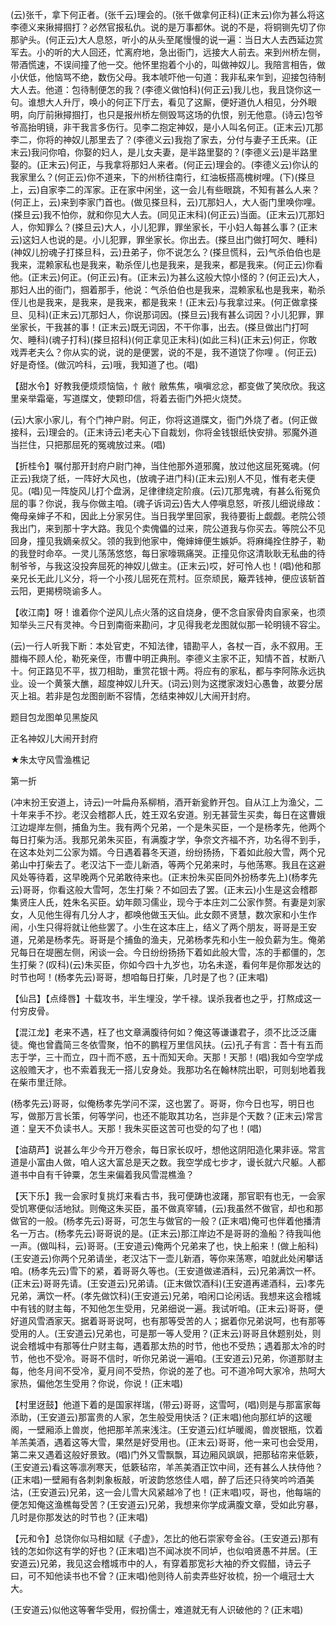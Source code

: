 <!-- { "loadSidebar": true } -->
(云)张千，拿下何正者。(张千云)理会的。(张千做拿何正科)(正末云)你为甚么将这李德义来揪撏掴打？必然官报私仇。说的是万事都休。说的不是，将铜铡先切了你那驴头。(何正云)大人息怒，听小的从头至尾慢慢的说一遍：当日大人去西延边赏军去。小的听的大人回还，忙离府地，急出衙门，远接大人前去。来到州桥左侧，带酒慌速，不误间撞了他一交。他怀里抱着个小的，叫做神奴儿。我陪言相告，做小伏低，他恼骂不绝，数伤父母。我本唬吓他一句道：我非私来乍到，迎接包待制大人去。他道：包待制便怎的我？(李德义做怕科)(何正云)我儿也，我且饶你这一句。谁想大人升厅，唤小的何正下厅去，看见了这厮，便好道仇人相见，分外眼明，向厅前揪撏掴打，也只是报州桥左侧毁骂这场的仇恨，别无他意。(诗云)包爷爷高抬明镜，非干我言多伤行。见李二抱定神奴，是小人叫名何正。(正末云)兀那李二，你将的神奴儿那里去了？(李德义云)我抱了家去，分付与妻子王氏来。(正末云)我问你咱，你娶的妇人，是儿女夫妻，是半路里娶的？(李德义云)是半路里娶的。(正末云)何正，与我拿将那妇人来者。(何正云)理会的。(李德义云)你认的我家里么？(何正云)你不道来，下的州桥往南行，红油板搭高槐树哩。(下)(搽旦上，云)自家李二的浑家。正在家中闲坐，这一会儿有些眼跳，不知有甚么人来？(何正上，云)来到李家门首也。(做见搽旦科，云)兀那妇人，大人衙门里唤你哩。(搽旦云)我不怕你，就和你见大人去。(同见正末科)(何正云)当面。(正末云)兀那妇人，你知罪么？(搽旦云)大人，小儿犯罪，罪坐家长，干小妇人每甚么事？(正末云)这妇人也说的是。小儿犯罪，罪坐家长。你出去。(搽旦出门做打呵欠、睡科)(神奴儿扮魂子打搽旦科，云)丑弟子，你不说怎么？(搽旦慌科，云)气杀伯伯也是我来，混赖家私也是我来，勒杀侄儿也是我来，是我来，都是我来。(何正云)你看他。(正末云)何正。(何正云)有。(正末云)为甚么这般大惊小怪的？(何正云)大人，那妇人出的衙门，掴着那手，他说：气杀伯伯也是我来，混赖家私也是我来，勒杀侄儿也是我来，是我来，是我来，都是我来！(正末云)与我拿过来。(何正做拿搽旦、见科)(正末云)兀那妇人，你说那词因。(搽旦云)我有甚么词因？小儿犯罪，罪坐家长，干我甚的事！(正末云)既无词因，不干你事，出去。(搽旦做出门打呵欠、睡科)(魂子打科)(搽旦招科)(何正拿见正末科)(如此三科)(正末云)何正，你敢戏弄老夫么？你从实的说，说的是便罢，说的不是，我不道饶了你哩
。(何正云)好是奇怪。(做沉吟科，云)哦，我知道了也。(唱)

【甜水令】好教我便烦烦恼恼，忄敝忄敝焦焦，嗔嗔忿忿，都变做了笑欣欣。我这里亲举霜毫，写道牒文，使颗印信，将着去衙门外把火烧焚。

(云)大家小家儿，有个门神户尉。何正，你将这道牒文，衙门外烧了者。(何正做接科，云)理会的。(正末诗云)老夫心下自裁划，你将金钱银纸快安排。邪魔外道当拦住，只把那屈死的冤魂放过来。(唱)

【折桂令】嘱付那开封府户尉门神，当住他那外道邪魔，放过他这屈死冤魂。(何正云)我烧了纸，一阵好大风也，(放魂子进门科)(正末云)别人不见，惟有老夫便见。(唱)见一阵旋风儿打个盘涡，足律律绕定阶痕。(云)兀那鬼魂，有甚么衔冤负屈的事？你说，我与你做主咱。(魂子诉词云)告大人停嗔息怒，听孩儿细说缘故：俺母亲婶子不和，因此上分家另住。当日我学里回家，我待要街上觑觑。老院公领我出门，来到那十字大路。我见个卖傀儡的过来，院公道我与你买去。等院公不见回身，撞见我嫡亲叔父。领的我到他家中，俺婶婶便生嫉妒。将麻绳拴住脖子，勒的我登时命卒。一灵儿荡荡悠悠，每日家嚎珮痛哭。正撞见你这清耿耿无私曲的待制爷爷，与我这没投奔屈死的神奴儿做主。(正末云)哎，好可怜人也！(唱)他和那亲兄长无此儿义分，将一个小孩儿屈死在荒村。叵奈顽民，簸弄钱神，便应该斩首云阳，更揭榜晓谕多人。

【收江南】呀！谁着你个逆风儿点火落的这自烧身，便不念自家骨肉自家亲，也须知举头三尺有灵神。今日到南衙来勘问，才见得我老龙图就似那一轮明镜不容尘。

(云)一行人听我下断：本处官吏，不知法律，错勘平人，各杖一百，永不叙用。王腊梅不顾人伦，勒死亲侄，市曹中明正典刑。李德义主家不正，知情不首，杖断八十。何正路见不平，拔刀相助，重赏花银十两。将应有的家私，都与李阿陈永远执业。设一个黄箓大醮，超度神奴儿升天。(词云)则为这搅家泼妇心愚鲁，故要分居灭上祖。若非是包龙图剖断不容情，怎结束神奴儿大闹开封府。

题目包龙图单见黑旋风

正名神奴儿大闹开封府
　




★朱太守风雪渔樵记

第一折

(冲末扮王安道上，诗云)一叶扁舟系柳梢，酒开新瓮鲊开包。自从江上为渔父，二十年来手不抄。老汉会稽郡人氏，姓王双名安道。别无甚营生买卖，每日在这曹娥江边堤岸左侧，捕鱼为生。我有两个兄弟，一个是朱买臣，一个是杨孝先，他两个每日打柴为活。我那兄弟朱买臣，有满腹才学，争奈文齐福不齐，功名得不到手，在这本处刘二公家为婿。今日遇着暮冬天道，纷纷扬扬，下着如此般大雪，两个兄弟山中打柴去了。老汉沽下一壶儿新酒，等两个兄弟来时，与他荡寒。我且在这避风处等待着，这早晚两个兄弟敢待来也。(正末扮朱买臣同外扮杨孝先上)(杨孝先云)哥哥，你看这般大雪呵，怎生打柴？不如回去了罢。(正末云)小生是这会稽郡集贤庄人氏，姓朱名买臣。幼年颇习儒业，现今于本庄刘二公家作赘。有妻是刘家女，人见他生得有几分人才，都唤他做玉天仙。此女颇不贤慧，数次家和小生作闹，小生只得将就让他些罢了。小生在这本庄上，结义了两个朋友，哥哥是王安道，兄弟是杨孝先。哥哥是个捕鱼的渔夫，兄弟杨孝先和小生一般负薪为生。俺弟兄每日在堤圈左侧，闲谈一会。今日纷纷扬扬下着如此般大雪，冻的手都僵的，怎生打柴？(叹科)(云)朱买臣，你如今四十九岁也，功名未遂，看何年是你那发达的时节也呵！(杨孝先云)哥哥，想咱每日打柴，几时是了也？(正末唱)

【仙吕】【点绛唇】十载攻书，半生埋没，学千禄。误杀我者也之乎，打熬成这一付穷皮骨。

【混江龙】老来不遇，枉了也文章满腹待何如？俺这等谦谦君子，须不比泛泛庸徒。俺也曾蠹简三冬依雪聚，怕不的鹏程万里信风扶。(云)孔子有言：吾十有五而志于学，三十而立，四十而不惑，五十而知天命。天那！天那！(唱)我如今空学成这般赡天才，也不索着我无一搭儿安身处。我那功名在翰林院出职，可则刬地着我在柴市里迁除。

(杨孝先云)哥哥，似俺杨孝先学问不深，这也罢了。哥哥，你今日也写，明日也写，做那万言长策，何等学问，也还不能取其功名，岂非是个天数？(正末云)常言道：皇天不负读书人。天那！我朱买臣这苦可也受的勾了也！(唱)

【油葫芦】说甚么年少今开万卷余，每日家长叹吁，想他这阴阳造化果非诬。常言道是小富由人做，咱人这大富总是天之数。我空学成七步才，谩长就六尺躯。人都道书中自有千钟粟，怎生来偏着我风雪混樵渔？

【天下乐】我一会家时复挑灯来看古书，我可便踌也波躇，那官职有也无，一会家受饥寒便似活地狱。则俺这朱买臣，虽不做真宰辅，(云)我虽然不做官，却也和那做官的一般。(杨孝先云)哥哥，可怎生与做官的一般？(正末唱)俺可也伴着他播清名一万古。(杨孝先云)哥哥说的是。(正末云)那江岸边不是哥哥的渔船？待我叫他一声。(做叫科，云)哥哥。(王安道云)俺两个兄弟来了也，快上船来！(做上船科)(王安道云)你两个兄弟请坐，老汉沽下一壶儿新酒，等你来荡寒，咱就此处闲攀话咱。(杨孝先云)雪下的紧，着哥哥久等也。(王安道做递酒科，云)兄弟满饮一杯。(正末云)哥哥先请。(王安道云)兄弟请。(正末做饮酒科)(王安道再递酒科，云)孝先兄弟，满饮一杯。(孝先做饮科)(王安道云)兄弟，咱闲口论闲话。我想来这会稽城中有钱的财主每，不知他怎生受用，兄弟细说一遍。我试听咱。(正末云)哥哥，便好道风雪酒家天。据着哥哥说呵，也有那等受苦的人；据着你兄弟说呵，也有那等受用的人。(王安道云)兄弟也，可是那一等人受用？(正末云)哥哥且休题别处，则说会稽城中有那等仕户财主每，遇着那太热的时节，他也不受热；遇着那太冷的时节，他也不受冷。哥哥不信时，听你兄弟说一遍咱。(王安道云)兄弟，你道那财主每，他冬月间不受冷，夏月间不受热，你说的差了也。可不道冷呵大家冷，热呵大家热，偏他怎生受用？你说，你说！(正末唱)

【村里迓鼓】他道下着的是国家祥瑞，(带云)哥哥，这雪呵，(唱)则是与那富家每添助，(王安道云)那富贵的人家，怎生般受用快活？(正末唱)他向那红垆的这暖阁，一壁厢添上兽炭，他把那羊羔来浅注。(王安道云)红垆暖阁，兽炭银瓶，饮着羊羔美酒，遇着这等大雪，果然是好受用也。(正末云)哥哥，他一来可也会受用，第二来又遇着这般好景致。(唱)门外又雪飘飘，耳边厢风飒飒，把那毡帘来低簌，(王安道云)看这等凛冽寒天，低簌毡帘，羊羔美酒正饮中间，还有甚么人扶侍他？(正末唱)一壁厢有各刺刺象板敲，听波韵悠悠佳人唱，醉了后还只待笑吟吟酒美沽，(王安道云)兄弟，这一会儿雪大风紧越冷了也！(正末唱)哎，哥也，他每端的便怎知俺这渔樵每受苦？(王安道云)兄弟，我想来你学成满腹文章，受如此穷暴，几时是你那发达的时节也？(正末唱)

【元和令】总饶你似马相如赋《子虚》，怎比的他石崇家夸金谷。(王安道云)那有钱的怎如你这有学的好也？(正末唱)岂不闻冰炭不同垆，也似咱贤愚不并居。(王安道云)兄弟，我见这会稽城市中的人，有穿着那宽衫大袖的乔文假醋，诗云子曰，可不知他读书也不曾？(正末唱)他则待人前卖弄些好妆梳，扮一个峨冠士大大。

(王安道云)似他这等奢华受用，假扮儒士，难道就无有人识破他的？(正末唱)

